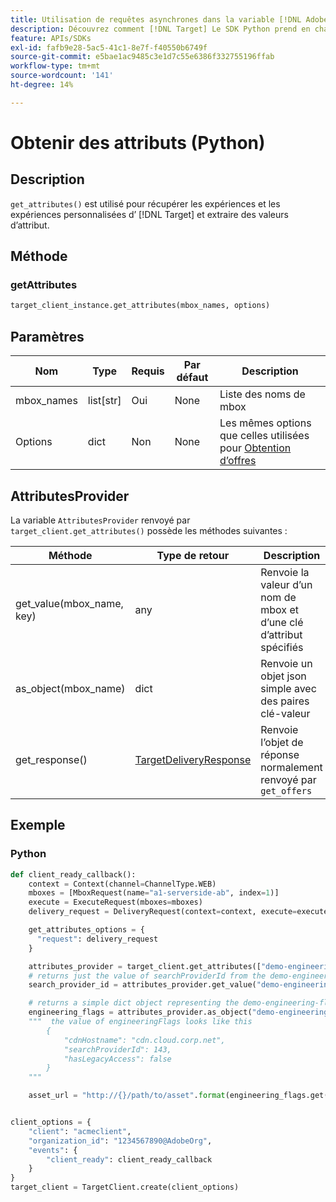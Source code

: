 ```yaml
---
title: Utilisation de requêtes asynchrones dans la variable [!DNL Adobe Target] SDK Python
description: Découvrez comment [!DNL Target] Le SDK Python prend en charge les requêtes asynchrones, ce qui peut réduire le temps cible effectif à zéro.
feature: APIs/SDKs
exl-id: fafb9e28-5ac5-41c1-8e7f-f40550b6749f
source-git-commit: e5bae1ac9485c3e1d7c55e6386f332755196ffab
workflow-type: tm+mt
source-wordcount: '141'
ht-degree: 14%

---
```


# Obtenir des attributs (Python)

## Description

`get_attributes()` est utilisé pour récupérer les expériences et les expériences personnalisées d’ [!DNL Target] et extraire des valeurs d’attribut.


## Méthode

### getAttributes

```python {line-numbers="true"}
target_client_instance.get_attributes(mbox_names, options)
```

## Paramètres

| Nom | Type | Requis | Par défaut | Description |
| --- | --- | --- | --- | --- |
| mbox_names | list[str] | Oui | None | Liste des noms de mbox |
| Options | dict | Non | None | Les mêmes options que celles utilisées pour [Obtention d’offres](get-offers.md) |

## AttributesProvider

La variable `AttributesProvider` renvoyé par `target_client.get_attributes()` possède les méthodes suivantes :

| Méthode | Type de retour | Description |
| --- | --- | --- |
| get_value(mbox_name, key) | any | Renvoie la valeur d’un nom de mbox et d’une clé d’attribut spécifiés |
| as_object(mbox_name) | dict | Renvoie un objet json simple avec des paires clé-valeur |
| get_response() | [TargetDeliveryResponse](https://github.com/adobe/target-python-sdk/blob/main/target_python_sdk/types/target_delivery_response.py) | Renvoie l’objet de réponse normalement renvoyé par `get_offers` |

## Exemple

### Python

```python {line-numbers="true"}
def client_ready_callback():
    context = Context(channel=ChannelType.WEB)
    mboxes = [MboxRequest(name="a1-serverside-ab", index=1)]
    execute = ExecuteRequest(mboxes=mboxes)
    delivery_request = DeliveryRequest(context=context, execute=execute)

    get_attributes_options = {
      "request": delivery_request
    }

    attributes_provider = target_client.get_attributes(["demo-engineering-flags"], get_attributes_options)
    # returns just the value of searchProviderId from the demo-engineering-flags mbox offer
    search_provider_id = attributes_provider.get_value("demo-engineering-flags", "searchProviderId")

    # returns a simple dict object representing the demo-engineering-flags mbox offer
    engineering_flags = attributes_provider.as_object("demo-engineering-flags")
    """  the value of engineeringFlags looks like this
        {
            "cdnHostname": "cdn.cloud.corp.net",
            "searchProviderId": 143,
            "hasLegacyAccess": false
        }
    """

    asset_url = "http://{}/path/to/asset".format(engineering_flags.get("cdnHostname"))


client_options = {
    "client": "acmeclient",
    "organization_id": "1234567890@AdobeOrg",
    "events": {
        "client_ready": client_ready_callback
    }
}
target_client = TargetClient.create(client_options)
```

